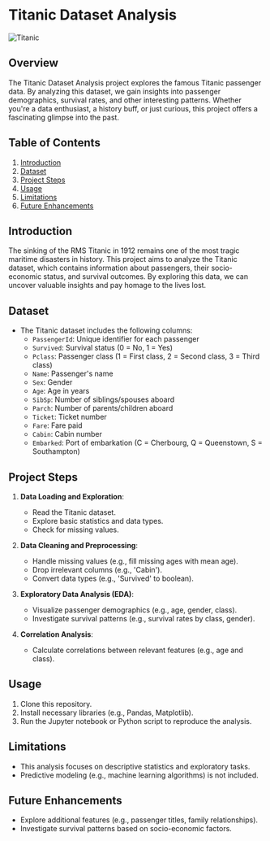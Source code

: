 

# Titanic Dataset Analysis

![Titanic](https://upload.wikimedia.org/wikipedia/commons/thumb/f/fd/RMS_Titanic_3.jpg/640px-RMS_Titanic_3.jpg)

## Overview

The Titanic Dataset Analysis project explores the famous Titanic passenger data. By analyzing this dataset, we gain insights into passenger demographics, survival rates, and other interesting patterns. Whether you're a data enthusiast, a history buff, or just curious, this project offers a fascinating glimpse into the past.

## Table of Contents

1. [Introduction](#introduction)
2. [Dataset](#dataset)
3. [Project Steps](#project-steps)
4. [Usage](#usage)
5. [Limitations](#limitations)
6. [Future Enhancements](#future-enhancements)

## Introduction

The sinking of the RMS Titanic in 1912 remains one of the most tragic maritime disasters in history. This project aims to analyze the Titanic dataset, which contains information about passengers, their socio-economic status, and survival outcomes. By exploring this data, we can uncover valuable insights and pay homage to the lives lost.

## Dataset

- The Titanic dataset includes the following columns:
    - `PassengerId`: Unique identifier for each passenger
    - `Survived`: Survival status (0 = No, 1 = Yes)
    - `Pclass`: Passenger class (1 = First class, 2 = Second class, 3 = Third class)
    - `Name`: Passenger's name
    - `Sex`: Gender
    - `Age`: Age in years
    - `SibSp`: Number of siblings/spouses aboard
    - `Parch`: Number of parents/children aboard
    - `Ticket`: Ticket number
    - `Fare`: Fare paid
    - `Cabin`: Cabin number
    - `Embarked`: Port of embarkation (C = Cherbourg, Q = Queenstown, S = Southampton)

## Project Steps

1. **Data Loading and Exploration**:
   - Read the Titanic dataset.
   - Explore basic statistics and data types.
   - Check for missing values.

2. **Data Cleaning and Preprocessing**:
   - Handle missing values (e.g., fill missing ages with mean age).
   - Drop irrelevant columns (e.g., 'Cabin').
   - Convert data types (e.g., 'Survived' to boolean).

3. **Exploratory Data Analysis (EDA)**:
   - Visualize passenger demographics (e.g., age, gender, class).
   - Investigate survival patterns (e.g., survival rates by class, gender).

4. **Correlation Analysis**:
   - Calculate correlations between relevant features (e.g., age and class).

## Usage

1. Clone this repository.
2. Install necessary libraries (e.g., Pandas, Matplotlib).
3. Run the Jupyter notebook or Python script to reproduce the analysis.

## Limitations

- This analysis focuses on descriptive statistics and exploratory tasks.
- Predictive modeling (e.g., machine learning algorithms) is not included.

## Future Enhancements

- Explore additional features (e.g., passenger titles, family relationships).
- Investigate survival patterns based on socio-economic factors.

